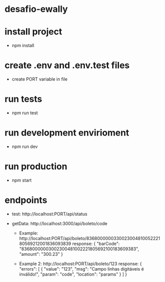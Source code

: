# desafio-ewally

# install project
  - npm install

# create .env and .env.test files 
  - create PORT variable in file

# run tests
  - npm run test

# run development envirioment
  - npm run dev
  
# run production
  - npm start
 
 
# endpoints
  - test: http://localhost:PORT/api/status
  
  - getData: http://localhost:3000/api/boleto/code
  
    - Example:
    http://localhost:PORT/api/boleto/836800000033002300481005222180569212001836093839
    response: {
	    "barCode": "83680000003002300481002221805692100183609383",
	    "amount": "300.23"
    }
    
    - Example 2:
    http://localhost:PORT/api/boleto/123
    response: {
	    "errors": [
		    {
			    "value": "123",
			    "msg": "Campo linhas digitáveis é inválido!",
			    "param": "code",
			    "location": "params"
		    }
	    ]
    }
  

